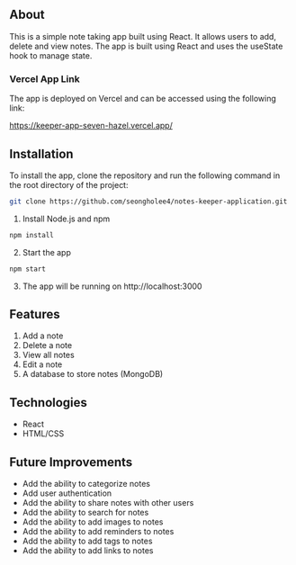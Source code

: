 ## About
This is a simple note taking app built using React. It allows users to add, delete and view notes. The app is built using React and uses the useState hook to manage state.

### Vercel App Link
The app is deployed on Vercel and can be accessed using the following link:

https://keeper-app-seven-hazel.vercel.app/

## Installation
To install the app, clone the repository and run the following command in the root directory of the project:
```bash
git clone https://github.com/seongholee4/notes-keeper-application.git
```
1. Install Node.js and npm
```bash
npm install
```
2. Start the app
```bash
npm start
```
3. The app will be running on http://localhost:3000

## Features
1. Add a note
2. Delete a note
3. View all notes
4. Edit a note
5. A database to store notes (MongoDB)


## Technologies
- React
- HTML/CSS

## Future Improvements
- Add the ability to categorize notes
- Add user authentication
- Add the ability to share notes with other users
- Add the ability to search for notes
- Add the ability to add images to notes
- Add the ability to add reminders to notes
- Add the ability to add tags to notes
- Add the ability to add links to notes
